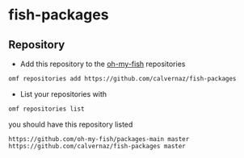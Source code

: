 # fish-packages

## Repository

* Add this repository to the [oh-my-fish](https://github.com/oh-my-fish/oh-my-fish) repositories

```bash
omf repositories add https://github.com/calvernaz/fish-packages
```

* List your repositories with

```bash
omf repositories list
```
you should have this repository listed
```
https://github.com/oh-my-fish/packages-main master
https://github.com/calvernaz/fish-packages master
```
